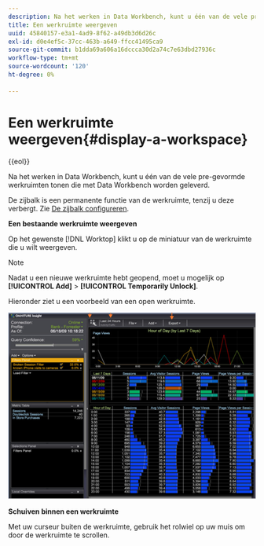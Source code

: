 ```yaml
---
description: Na het werken in Data Workbench, kunt u één van de vele pre-gevormde werkruimten tonen die met Data Workbench worden geleverd.
title: Een werkruimte weergeven
uuid: 45840157-e3a1-4ad9-8f62-a49db3d6d26c
exl-id: d0e4ef5c-37cc-463b-a649-ffcc41495ca9
source-git-commit: b1dda69a606a16dccca30d2a74c7e63dbd27936c
workflow-type: tm+mt
source-wordcount: '120'
ht-degree: 0%

---
```


# Een werkruimte weergeven{#display-a-workspace}

{{eol}}

Na het werken in Data Workbench, kunt u één van de vele pre-gevormde werkruimten tonen die met Data Workbench worden geleverd.

De zijbalk is een permanente functie van de werkruimte, tenzij u deze verbergt. Zie [De zijbalk configureren](../../../home/c-get-started/c-config-sidebar.md#concept-41db771b302e43018e5a9daa40b397e6).

**Een bestaande werkruimte weergeven**

Op het gewenste [!DNL Worktop] klikt u op de miniatuur van de werkruimte die u wilt weergeven.

>[!NOTE]
>
>Nadat u een nieuwe werkruimte hebt geopend, moet u mogelijk op **[!UICONTROL Add]** > **[!UICONTROL Temporarily Unlock]**.

Hieronder ziet u een voorbeeld van een open werkruimte.

![](assets/client-dis.png)

**Schuiven binnen een werkruimte**

Met uw curseur buiten de werkruimte, gebruik het rolwiel op uw muis om door de werkruimte te scrollen.
